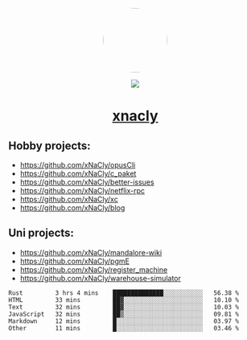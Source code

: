 <p align="center">
  <img style="border-radius: 100px" width="128" height="128" src="https://avatars.githubusercontent.com/u/47723417?v=4"/>
</p>
<p align="center">
  <img src="https://komarev.com/ghpvc/?username=xnacly&&style=flat-square"/>
</p>

<h1 align="center"><a href="https://xnacly.me"> xnacly</a> </h1>

## Hobby projects:
- https://github.com/xNaCly/opusCli
- https://github.com/xNaCly/c_paket
- https://github.com/xNaCly/better-issues
- https://github.com/xNaCly/netflix-rpc
- https://github.com/xNaCly/xc
- https://github.com/xNaCly/blog

## Uni projects:
- https://github.com/xNaCly/mandalore-wiki
- https://github.com/xNaCly/pgmE
- https://github.com/xNaCly/register_machine
- https://github.com/xNaCly/warehouse-simulator


<!--START_SECTION:waka-->

```text
Rust         3 hrs 4 mins    ██████████████░░░░░░░░░░░   56.38 %
HTML         33 mins         ██▓░░░░░░░░░░░░░░░░░░░░░░   10.10 %
Text         32 mins         ██▓░░░░░░░░░░░░░░░░░░░░░░   10.03 %
JavaScript   32 mins         ██▒░░░░░░░░░░░░░░░░░░░░░░   09.81 %
Markdown     12 mins         █░░░░░░░░░░░░░░░░░░░░░░░░   03.97 %
Other        11 mins         █░░░░░░░░░░░░░░░░░░░░░░░░   03.46 %
```

<!--END_SECTION:waka-->
